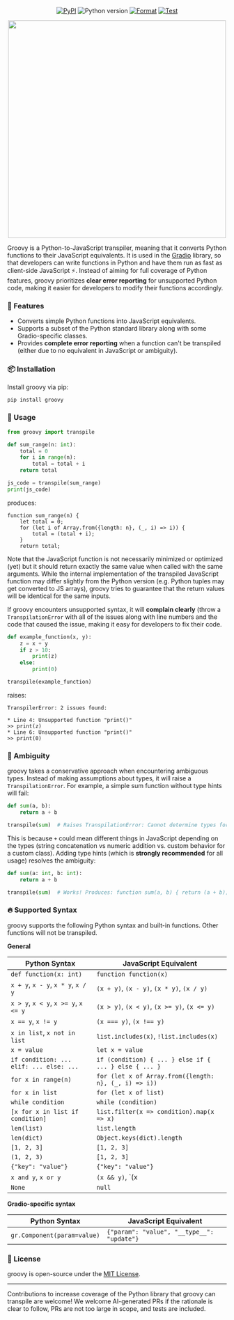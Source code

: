 <p align="center">
    <a href="https://pypi.org/project/groovy/"><img alt="PyPI" src="https://img.shields.io/pypi/v/groovy"></a>
    <img alt="Python version" src="https://img.shields.io/badge/python-3.10+-success">
    <a href="https://github.com/gradio-app/groovy/actions/workflows/format.yml"><img alt="Format" src="https://github.com/gradio-app/groovy/actions/workflows/format.yml/badge.svg"></a>
    <a href="https://github.com/gradio-app/groovy/actions/workflows/test.yml"><img alt="Test" src="https://github.com/gradio-app/groovy/actions/workflows/test.yml/badge.svg"></a>
</p>


<p align="center">
<img src="https://huggingface.co/datasets/huggingface/documentation-images/resolve/main/gradio-guides/groovy.png" width=500>
</p>

Groovy is a Python-to-JavaScript transpiler, meaning that it converts Python functions to their JavaScript equivalents. It is used in the [Gradio](https://gradio.app) library, so that developers can write functions in Python and have them run as fast as client-side JavaScript ⚡. Instead of aiming for full coverage of Python features, groovy prioritizes **clear error reporting** for unsupported Python code, making it easier for developers to modify their functions accordingly.

### 🚀 Features
- Converts simple Python functions into JavaScript equivalents.
- Supports a subset of the Python standard library along with some Gradio-specific classes.
- Provides **complete error reporting** when a function can't be transpiled (either due to no equivalent in JavaScript or ambiguity).

### 📦 Installation
Install groovy via pip:
```bash
pip install groovy
```

### 🔧 Usage
```python
from groovy import transpile

def sum_range(n: int):
    total = 0
    for i in range(n):
        total = total + i
    return total

js_code = transpile(sum_range)
print(js_code)
```
produces:

```
function sum_range(n) {
    let total = 0;
    for (let i of Array.from({length: n}, (_, i) => i)) {
        total = (total + i);
    }
    return total;
```

Note that the JavaScript function is not necessarily minimized or optimized (yet) but it should return exactly the same value when called with the same arguments. While the internal implementation of the transpiled JavaScript function may differ slightly from the Python version (e.g. Python tuples may get converted to JS arrays), groovy tries to guarantee that the return values will be identical for the same inputs.

If groovy encounters unsupported syntax, it will **complain clearly** (throw a `TranspilationError` with all of the issues along with line numbers and the code that caused the issue, making it easy for developers to fix their code.


```python
def example_function(x, y):
    z = x + y
    if z > 10:
        print(z)
    else:
        print(0)

transpile(example_function)
```

raises:

```
TranspilerError: 2 issues found:

* Line 4: Unsupported function "print()"
>> print(z)
* Line 6: Unsupported function "print()"
>> print(0)
```

### 🤔 Ambiguity
groovy takes a conservative approach when encountering ambiguous types. Instead of making assumptions about types, it will raise a `TranspilationError`. For example, a simple sum function without type hints will fail:

```python
def sum(a, b):
    return a + b

transpile(sum)  # Raises TranspilationError: Cannot determine types for parameters 'a' and 'b'
```

This is because `+` could mean different things in JavaScript depending on the types (string concatenation vs numeric addition vs. custom behavior for a custom class). Adding type hints (which is **strongly recommended** for all usage) resolves the ambiguity:

```python
def sum(a: int, b: int):
    return a + b

transpile(sum)  # Works! Produces: function sum(a, b) { return (a + b); }
```

### 🔥 Supported Syntax

groovy supports the following Python syntax and built-in functions. Other functions will not be transpiled.

**General**

| Python Syntax | JavaScript Equivalent |
|--------------|----------------------|
| `def function(x: int)` | `function function(x)` |
| `x + y`, `x - y`, `x * y`, `x / y` | `(x + y)`, `(x - y)`, `(x * y)`, `(x / y)` |
| `x > y`, `x < y`, `x >= y`, `x <= y` | `(x > y)`, `(x < y)`, `(x >= y)`, `(x <= y)` |
| `x == y`, `x != y` | `(x === y)`, `(x !== y)` |
| `x in list`, `x not in list` | `list.includes(x)`, `!list.includes(x)` |
| `x = value` | `let x = value` |
| `if condition: ... elif: ... else: ...` | `if (condition) { ... } else if { ... } else { ... }` |
| `for x in range(n)` | `for (let x of Array.from({length: n}, (_, i) => i))` |
| `for x in list` | `for (let x of list)` |
| `while condition` | `while (condition)` |
| `[x for x in list if condition]` | `list.filter(x => condition).map(x => x)` |
| `len(list)` | `list.length` |
| `len(dict)` | `Object.keys(dict).length` |
| `[1, 2, 3]` | `[1, 2, 3]` |
| `(1, 2, 3)` | `[1, 2, 3]` |
| `{"key": "value"}` | `{"key": "value"}` |
| `x and y`, `x or y` | `(x && y)`, `(x || y)` |
| `None` | `null` |


**Gradio-specific syntax**

| Python Syntax | JavaScript Equivalent |
|--------------|----------------------|
| `gr.Component(param=value)` | `{"param": "value", "__type__": "update"}` |


### 📜 License
groovy is open-source under the [MIT License](https://github.com/abidlabs/groovy/blob/main/LICENSE).

---
Contributions to increase coverage of the Python library that groovy can transpile are welcome! We welcome AI-generated PRs if the rationale is clear to follow, PRs are not too large in scope, and tests are included.
